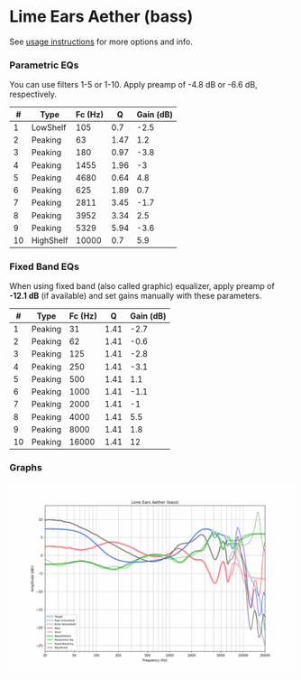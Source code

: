 # Lime Ears Aether (bass)
See [usage instructions](https://github.com/jaakkopasanen/AutoEq#usage) for more options and info.

### Parametric EQs
You can use filters 1-5 or 1-10. Apply preamp of -4.8 dB or -6.6 dB, respectively.

|   # | Type      |   Fc (Hz) |    Q |   Gain (dB) |
|-----|-----------|-----------|------|-------------|
|   1 | LowShelf  |       105 | 0.7  |        -2.5 |
|   2 | Peaking   |        63 | 1.47 |         1.2 |
|   3 | Peaking   |       180 | 0.97 |        -3.8 |
|   4 | Peaking   |      1455 | 1.96 |        -3   |
|   5 | Peaking   |      4680 | 0.64 |         4.8 |
|   6 | Peaking   |       625 | 1.89 |         0.7 |
|   7 | Peaking   |      2811 | 3.45 |        -1.7 |
|   8 | Peaking   |      3952 | 3.34 |         2.5 |
|   9 | Peaking   |      5329 | 5.94 |        -3.6 |
|  10 | HighShelf |     10000 | 0.7  |         5.9 |

### Fixed Band EQs
When using fixed band (also called graphic) equalizer, apply preamp of **-12.1 dB** (if available) and set gains manually with these parameters.

|   # | Type    |   Fc (Hz) |    Q |   Gain (dB) |
|-----|---------|-----------|------|-------------|
|   1 | Peaking |        31 | 1.41 |        -2.7 |
|   2 | Peaking |        62 | 1.41 |        -0.6 |
|   3 | Peaking |       125 | 1.41 |        -2.8 |
|   4 | Peaking |       250 | 1.41 |        -3.1 |
|   5 | Peaking |       500 | 1.41 |         1.1 |
|   6 | Peaking |      1000 | 1.41 |        -1.1 |
|   7 | Peaking |      2000 | 1.41 |        -1   |
|   8 | Peaking |      4000 | 1.41 |         5.5 |
|   9 | Peaking |      8000 | 1.41 |         1.8 |
|  10 | Peaking |     16000 | 1.41 |        12   |

### Graphs
![](./Lime%20Ears%20Aether%20(bass).png)
